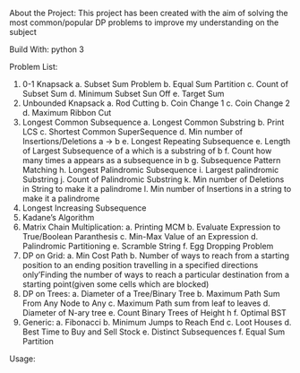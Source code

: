 About the Project:
    This project has been created with the aim of solving the most common/popular DP problems
    to improve my understanding on the subject

Build With: 
    python 3

Problem List:
1. 0-1 Knapsack
    a. Subset Sum Problem
    b. Equal Sum Partition
    c. Count of Subset Sum
    d. Minimum Subset Sun Off
    e. Target Sum
2. Unbounded Knapsack
    a. Rod Cutting
    b. Coin Change 1
    c. Coin Change 2
    d. Maximum Ribbon Cut
3. Longest Common Subsequence
    a. Longest Common Substring
    b. Print LCS
    c. Shortest Common SuperSequence
    d. Min number of Insertions/Deletions a -> b
    e. Longest Repeating Subsequence
    e. Length of Largest Subsequence of a which is a substring of b
    f. Count how many times a appears as a subsequence in b
    g. Subsequence Pattern Matching
    h. Longest Palindromic Subsequence
    i. Largest palindromic Substring
    j. Count of Palindromic Substring
    k. Min number of Deletions in String to make it a palindrome
    l. Min number of Insertions in a string to make it a palindrome
4. Longest Increasing Subsequence
5. Kadane’s Algorithm
6. Matrix Chain Multiplication:
    a. Printing MCM
    b. Evaluate Expression to True/Boolean Paranthesis
    c. Min-Max Value of an Expression
    d. Palindromic Partitioning
    e. Scramble String
    f. Egg Dropping Problem
7. DP on Grid:
    a. Min Cost Path
    b. Number of ways to reach from a starting position to an ending position travelling in a specified directions only’Finding the number of ways to reach a particular destination from a starting point(given some cells which are blocked)
8. DP on Trees:
    a. Diameter of a Tree/Binary Tree
    b. Maximum Path Sum From Any Node to Any
    c. Maximum Path sum from leaf to leaves
    d. Diameter of N-ary tree
    e. Count Binary Trees of Height h
    f. Optimal BST
9. Generic:
    a. Fibonacci
    b. Minimum Jumps to Reach End
    c. Loot Houses
    d. Best Time to Buy and Sell Stock
    e. Distinct Subsequences
    f. Equal Sum Partition
   
Usage: